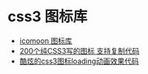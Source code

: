 # css3 图标库

* [icomoon 图标库](https://icomoon.io/)
* [200个纯CSS3写的图标 支持复制代码](http://www.uiplayground.in/css3-icons/)
* [酷炫的css3图标loading动画效果代码](http://www.cnblogs.com/jsfoot/p/4234642.html)

